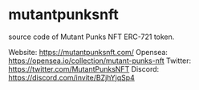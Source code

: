# mutantpunksnft

source code of Mutant Punks NFT ERC-721 token.

Website: https://mutantpunksnft.com/
Opensea: https://opensea.io/collection/mutant-punks-nft
Twitter: https://twitter.com/MutantPunksNFT
Discord: https://discord.com/invite/BZjhYjqSp4
